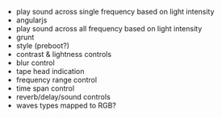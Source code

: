 - play sound across single frequency based on light intensity
- angularjs
- play sound across all frequency based on light intensity
- grunt
- style (preboot?)
- contrast & lightness controls
- blur control
- tape head indication
- frequency range control
- time span control
- reverb/delay/sound controls
- waves types mapped to RGB?
